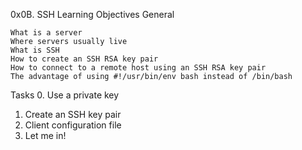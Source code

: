 0x0B. SSH
Learning Objectives
General

    What is a server
    Where servers usually live
    What is SSH
    How to create an SSH RSA key pair
    How to connect to a remote host using an SSH RSA key pair
    The advantage of using #!/usr/bin/env bash instead of /bin/bash
Tasks
0. Use a private key 
1. Create an SSH key pair 
2. Client configuration file 
 3. Let me in! 
